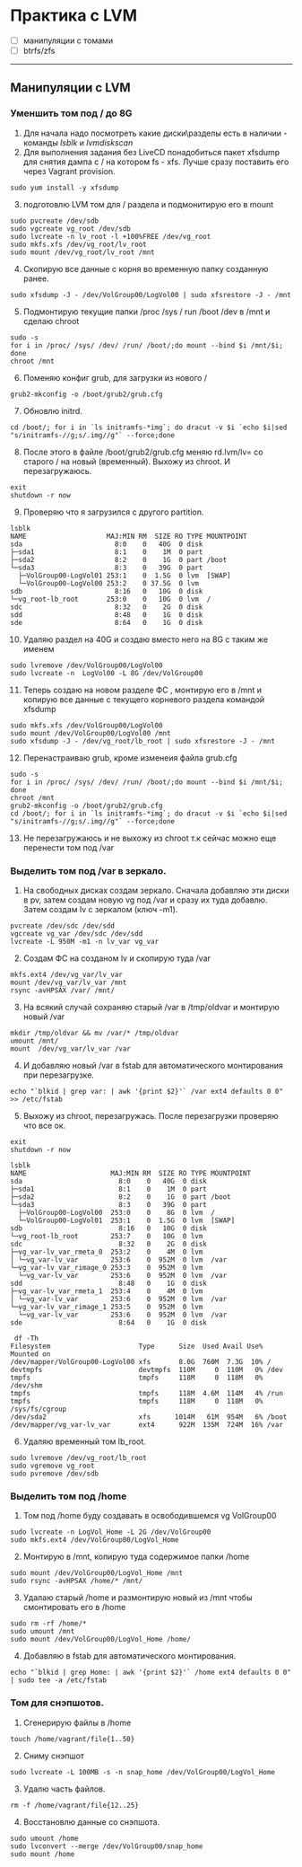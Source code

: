 # Практика с LVM

 - [ ] манипуляции с томами
 - [ ] btrfs/zfs

---

## Манипуляции с LVM

### Уменшить том под / до 8G

1. Для начала надо посмотреть какие диски\разделы есть в наличии - команды *lsblk* и *lvmdiskscan*
2. Для выполнения задания без LiveCD понадобиться пакет xfsdump для снятия дампа с / на котором fs - xfs. Лучше сразу поставить его через Vagrant provision.
```
sudo yum install -y xfsdump
```
3. подготовлю LVM том для / раздела и подмонитирую его в mount
```
sudo pvcreate /dev/sdb
sudo vgcreate vg_root /dev/sdb
sudo lvcreate -n lv_root -l +100%FREE /dev/vg_root
sudo mkfs.xfs /dev/vg_root/lv_root
sudo mount /dev/vg_root/lv_root /mnt
```
4. Скопирую все данные с корня во временную папку созданную ранее.
```
sudo xfsdump -J - /dev/VolGroup00/LogVol00 | sudo xfsrestore -J - /mnt
```
5. Подмонтирую текущие папки /proc /sys / run /boot /dev в /mnt и сделаю chroot

```
sudo -s
for i in /proc/ /sys/ /dev/ /run/ /boot/;do mount --bind $i /mnt/$i; done
chroot /mnt
```
6. Поменяю конфиг grub, для загрузки из нового / 

```
grub2-mkconfig -o /boot/grub2/grub.cfg
```

7. Обновлю initrd.

```
cd /boot/; for i in `ls initramfs-*img`; do dracut -v $i `echo $i|sed "s/initramfs-//g;s/.img//g"` --force;done
```
8. После этого в файле /boot/grub2/grub.cfg меняю rd.lvm/lv= со старого / на новый (временный). Выхожу из chroot.  И перезагружаюсь.

```
exit
shutdown -r now
```
9. Проверяю что я загрузился с другого partition. 

```
lsblk 
NAME                    MAJ:MIN RM  SIZE RO TYPE MOUNTPOINT
sda                       8:0    0   40G  0 disk 
├─sda1                    8:1    0    1M  0 part 
├─sda2                    8:2    0    1G  0 part /boot
└─sda3                    8:3    0   39G  0 part 
  ├─VolGroup00-LogVol01 253:1    0  1.5G  0 lvm  [SWAP]
  └─VolGroup00-LogVol00 253:2    0 37.5G  0 lvm  
sdb                       8:16   0   10G  0 disk 
└─vg_root-lb_root       253:0    0   10G  0 lvm  /
sdc                       8:32   0    2G  0 disk 
sdd                       8:48   0    1G  0 disk 
sde                       8:64   0    1G  0 disk 
```

10. Удаляю раздел на 40G и создаю вместо него на 8G c таким же именем

```
sudo lvremove /dev/VolGroup00/LogVol00
sudo lvcreate -n  LogVol00 -L 8G /dev/VolGroup00
```

11. Теперь создаю на новом разделе ФС , монтирую его в /mnt и копирую все данные с текущего корневого раздела  командой xfsdump

```
sudo mkfs.xfs /dev/VolGroup00/LogVol00
sudo mount /dev/VolGroup00/LogVol00 /mnt
sudo xfsdump -J - /dev/vg_root/lb_root | sudo xfsrestore -J - /mnt
```
12. Перенастраиваю grub, кроме изменеия файла grub.cfg

```
sudo -s
for i in /proc/ /sys/ /dev/ /run/ /boot/;do mount --bind $i /mnt/$i; done
chroot /mnt
grub2-mkconfig -o /boot/grub2/grub.cfg
cd /boot/; for i in `ls initramfs-*img`; do dracut -v $i `echo $i|sed "s/initramfs-//g;s/.img//g"` --force;done
```
13. Не перезагружаюсь и не выхожу из chroot т.к сейчас можно еще перенести том под /var

### Выделить том под /var в зеркало.

1. На свободных дисках создам зеркало. Сначала добавляю эти диски в pv, затем создам новую vg под /var  и сразу их туда добавлю. Затем создам lv c зеркалом (ключ -m1).

```
pvcreate /dev/sdc /dev/sdd
vgcreate vg_var /dev/sdc /dev/sdd
lvcreate -L 950M -m1 -n lv_var vg_var
```
2. Создам ФС на созданом lv и скопирую туда /var

```
mkfs.ext4 /dev/vg_var/lv_var
mount /dev/vg_var/lv_var /mnt
rsync -avHPSAX /var/ /mnt/
```

3. На всякий случай сохраняю старый /var в /tmp/oldvar и монтирую новый /var

```
mkdir /tmp/oldvar && mv /var/* /tmp/oldvar
umount /mnt/
mount  /dev/vg_var/lv_var /var
```
4. И добавляю новый /var в fstab для автоматического монтирования при перезагрузке.

```
echo "`blkid | grep var: | awk '{print $2}'` /var ext4 defaults 0 0" >> /etc/fstab
```

5. Выхожу из chroot, перезагружась. После перезагрузки проверяю что все ок.

```
exit
shutdown -r now
```
```
lsblk
NAME                     MAJ:MIN RM  SIZE RO TYPE MOUNTPOINT
sda                        8:0    0   40G  0 disk 
├─sda1                     8:1    0    1M  0 part 
├─sda2                     8:2    0    1G  0 part /boot
└─sda3                     8:3    0   39G  0 part 
  ├─VolGroup00-LogVol00  253:0    0    8G  0 lvm  /
  └─VolGroup00-LogVol01  253:1    0  1.5G  0 lvm  [SWAP]
sdb                        8:16   0   10G  0 disk 
└─vg_root-lb_root        253:7    0   10G  0 lvm  
sdc                        8:32   0    2G  0 disk 
├─vg_var-lv_var_rmeta_0  253:2    0    4M  0 lvm  
│ └─vg_var-lv_var        253:6    0  952M  0 lvm  /var
└─vg_var-lv_var_rimage_0 253:3    0  952M  0 lvm  
  └─vg_var-lv_var        253:6    0  952M  0 lvm  /var
sdd                        8:48   0    1G  0 disk 
├─vg_var-lv_var_rmeta_1  253:4    0    4M  0 lvm  
│ └─vg_var-lv_var        253:6    0  952M  0 lvm  /var
└─vg_var-lv_var_rimage_1 253:5    0  952M  0 lvm  
  └─vg_var-lv_var        253:6    0  952M  0 lvm  /var
sde                        8:64   0    1G  0 disk 

 df -Th
Filesystem                      Type      Size  Used Avail Use% Mounted on
/dev/mapper/VolGroup00-LogVol00 xfs       8.0G  760M  7.3G  10% /
devtmpfs                        devtmpfs  110M     0  110M   0% /dev
tmpfs                           tmpfs     118M     0  118M   0% /dev/shm
tmpfs                           tmpfs     118M  4.6M  114M   4% /run
tmpfs                           tmpfs     118M     0  118M   0% /sys/fs/cgroup
/dev/sda2                       xfs      1014M   61M  954M   6% /boot
/dev/mapper/vg_var-lv_var       ext4      922M  135M  724M  16% /var

```

6. Удаляю временный том lb_root.

```
sudo lvremove /dev/vg_root/lb_root
sudo vgremove vg_root
sudo pvremove /dev/sdb
```

### Выделить том под /home

1. Том под /home буду создавать в освободившемся vg VolGroup00 

```
sudo lvcreate -n LogVol_Home -L 2G /dev/VolGroup00
sudo mkfs.ext4 /dev/VolGroup00/LogVol_Home
```
2. Монтирую в /mnt, копирую туда содержимое папки /home 
```
sudo mount /dev/VolGroup00/LogVol_Home /mnt
sudo rsync -avHPSAX /home/* /mnt/
```
3. Удалаю старый /home и размонтирую новый из /mnt чтобы смонтировать его в /home
```
sudo rm -rf /home/*
sudo umount /mnt
sudo mount /dev/VolGroup00/LogVol_Home /home/
```

4. Добавляю в fstab для автоматического монтирования.
```
echo "`blkid | grep Home: | awk '{print $2}'` /home ext4 defaults 0 0" | sudo tee -a /etc/fstab
```

### Том для снэпшотов.

1. Сгенерирую файлы в /home

```
touch /home/vagrant/file{1..50}
```

2. Сниму снэпшот

```
sudo lvcreate -L 100MB -s -n snap_home /dev/VolGroup00/LogVol_Home
```
3. Удалю часть файлов.

```
rm -f /home/vagrant/file{12..25}
```

4. Восстановлю данные со снэпшота.
```
sudo umount /home
sudo lvconvert --merge /dev/VolGroup00/snap_home
sudo mount /home
```



